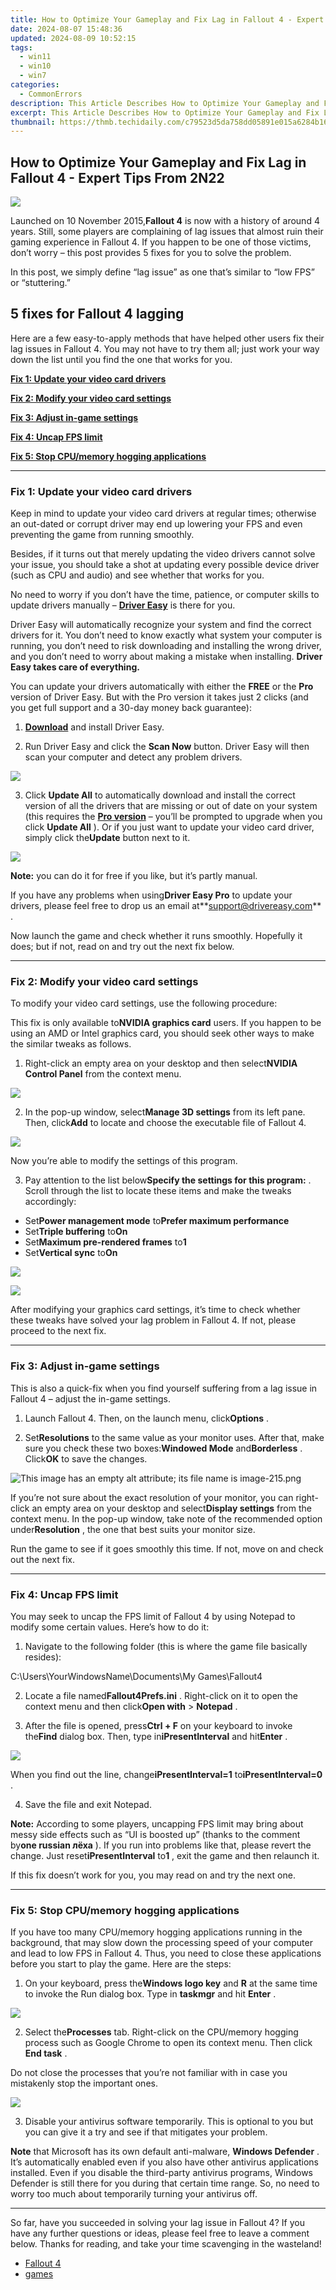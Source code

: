 ```yaml
---
title: How to Optimize Your Gameplay and Fix Lag in Fallout 4 - Expert Tips From 2N22
date: 2024-08-07 15:48:36
updated: 2024-08-09 10:52:15
tags:
  - win11
  - win10
  - win7
categories:
  - CommonErrors
description: This Article Describes How to Optimize Your Gameplay and Fix Lag in Fallout 4 - Expert Tips From 2N22
excerpt: This Article Describes How to Optimize Your Gameplay and Fix Lag in Fallout 4 - Expert Tips From 2N22
thumbnail: https://thmb.techidaily.com/c79523d5da758dd05891e015a6284b16ba6ad6e3e1bd3691a250a97186a2df74.jpg
---
```


## How to Optimize Your Gameplay and Fix Lag in Fallout 4 - Expert Tips From 2N22

![](https://images.drivereasy.com/wp-content/uploads/2019/06/image-205.png)

 Launched on 10 November 2015,**Fallout 4** is now with a history of around 4 years. Still, some players are complaining of lag issues that almost ruin their gaming experience in Fallout 4\. If you happen to be one of those victims, don’t worry – this post provides 5 fixes for you to solve the problem.

 In this post, we simply define “lag issue” as one that’s similar to “low FPS” or “stuttering.”

## 5 fixes for Fallout 4 lagging

 Here are a few easy-to-apply methods that have helped other users fix their lag issues in Fallout 4\. You may not have to try them all; just work your way down the list until you find the one that works for you.

**[Fix 1: Update your video card drivers](https://tools.techidaily.com/drivereasy/download/)**

**[Fix 2: Modify your video card settings](https://tools.techidaily.com/drivereasy/download/)**

**[Fix 3: Adjust in-game settings](https://tools.techidaily.com/drivereasy/download/)**

**[Fix 4: Uncap FPS limit](https://tools.techidaily.com/drivereasy/download/)**

**[Fix 5: Stop CPU/memory hogging applications](https://tools.techidaily.com/drivereasy/download/)**

---

### Fix 1: Update your video card drivers

 Keep in mind to update your video card drivers at regular times; otherwise an out-dated or corrupt driver may end up lowering your FPS and even preventing the game from running smoothly.

 Besides, if it turns out that merely updating the video drivers cannot solve your issue, you should take a shot at updating every possible device driver (such as CPU and audio) and see whether that works for you.

 No need to worry if you don’t have the time, patience, or computer skills to update drivers manually – **[Driver Easy](https://tools.techidaily.com/drivereasy/download/)**  is there for you.

 Driver Easy will automatically recognize your system and find the correct drivers for it. You don’t need to know exactly what system your computer is running, you don’t need to risk downloading and installing the wrong driver, and you don’t need to worry about making a mistake when installing. **Driver Easy takes care of everything.**

 You can update your drivers automatically with either the **FREE**  or the **Pro**  version of Driver Easy. But with the Pro version it takes just 2 clicks (and you get full support and a 30-day money back guarantee):

 1) **[Download](https://tools.techidaily.com/drivereasy/download/)**  and install Driver Easy.

 2) Run Driver Easy and click the **Scan Now** button. Driver Easy will then scan your computer and detect any problem drivers.

![](https://images.drivereasy.com/wp-content/uploads/2019/06/13.jpg)

 3) Click **Update All** to automatically download and install the correct version of all the drivers that are missing or out of date on your system (this requires the **[Pro version](https://tools.techidaily.com/drivereasy/download/)**  – you’ll be prompted to upgrade when you click **Update All** ). Or if you just want to update your video card driver, simply click the**Update** button next to it.

![](https://images.drivereasy.com/wp-content/uploads/2019/06/12.jpg)

**Note:** you can do it for free if you like, but it’s partly manual.

 If you have any problems when using**Driver Easy Pro** to update your drivers, please feel free to drop us an email at**<support@drivereasy.com>** .

 Now launch the game and check whether it runs smoothly. Hopefully it does; but if not, read on and try out the next fix below.

---

### Fix 2: Modify your video card settings

To modify your video card settings, use the following procedure:

 This fix is only available to**NVIDIA graphics card** users. If you happen to be using an AMD or Intel graphics card, you should seek other ways to make the similar tweaks as follows.

 1) Right-click an empty area on your desktop and then select**NVIDIA Control Panel** from the context menu.

![](https://images.drivereasy.com/wp-content/uploads/2019/06/image-207.png)

 2) In the pop-up window, select**Manage 3D settings** from its left pane. Then, click**Add** to locate and choose the executable file of Fallout 4.

![](https://images.drivereasy.com/wp-content/uploads/2019/06/image-210.png)

Now you’re able to modify the settings of this program.

 3) Pay attention to the list below**Specify the settings for this program:** . Scroll through the list to locate these items and make the tweaks accordingly:

* Set**Power management mode** to**Prefer maximum performance**
* Set**Triple buffering** to**On**
* Set**Maximum pre-rendered frames** to**1**
* Set**Vertical sync** to**On**

![](https://images.drivereasy.com/wp-content/uploads/2019/06/image-209.png)

![](https://images.drivereasy.com/wp-content/uploads/2019/06/image-216.png)

 After modifying your graphics card settings, it’s time to check whether these tweaks have solved your lag problem in Fallout 4\. If not, please proceed to the next fix.

---

### Fix 3: Adjust in-game settings

 This is also a quick-fix when you find yourself suffering from a lag issue in Fallout 4 – adjust the in-game settings.

 1) Launch Fallout 4\. Then, on the launch menu, click**Options** .

 2) Set**Resolutions** to the same value as your monitor uses. After that, make sure you check these two boxes:**Windowed Mode** and**Borderless** . Click**OK** to save the changes.

![This image has an empty alt attribute; its file name is image-215.png](https://images.drivereasy.com/wp-content/uploads/2019/06/image-215.png)

 If you’re not sure about the exact resolution of your monitor, you can right-click an empty area on your desktop and select**Display settings** from the context menu. In the pop-up window, take note of the recommended option under**Resolution** , the one that best suits your monitor size.

 Run the game to see if it goes smoothly this time. If not, move on and check out the next fix.

---

### Fix 4: Uncap FPS limit

 You may seek to uncap the FPS limit of Fallout 4 by using Notepad to modify some certain values. Here’s how to do it:

 1) Navigate to the following folder (this is where the game file basically resides):

C:\Users\YourWindowsName\Documents\My Games\Fallout4

 2) Locate a file named**Fallout4Prefs.ini** . Right-click on it to open the context menu and then click**Open with** \> **Notepad** .

 3) After the file is opened, press**Ctrl + F** on your keyboard to invoke the**Find** dialog box. Then, type in**iPresentInterval** and hit**Enter** .

![](https://images.drivereasy.com/wp-content/uploads/2019/06/image-217.png)

 When you find out the line, change**iPresentInterval=1** to**iPresentInterval=0** .

4) Save the file and exit Notepad.

**Note:** According to some players, uncapping FPS limit may bring about messy side effects such as “UI is boosted up” (thanks to the comment by**one russian лёха** ). If you run into problems like that, please revert the change. Just reset**iPresentInterval** to**1** , exit the game and then relaunch it.

 If this fix doesn’t work for you, you may read on and try the next one.

---

### Fix 5: Stop CPU/memory hogging applications

 If you have too many CPU/memory hogging applications running in the background, that may slow down the processing speed of your computer and lead to low FPS in Fallout 4\. Thus, you need to close these applications before you start to play the game. Here are the steps:

 1) On your keyboard, press the**Windows logo key** and **R** at the same time to invoke the Run dialog box. Type in **taskmgr** and hit **Enter** .

![](https://images.drivereasy.com/wp-content/uploads/2019/05/image-296.png)

 2) Select the**Processes** tab. Right-click on the CPU/memory hogging process such as Google Chrome to open its context menu. Then click **End task** .

 Do not close the processes that you’re not familiar with in case you mistakenly stop the important ones.

![](https://images.drivereasy.com/wp-content/uploads/2019/05/2019-05-13_10-51-43.png)

 3) Disable your antivirus software temporarily. This is optional to you but you can give it a try and see if that mitigates your problem.

**Note** that Microsoft has its own default anti-malware, **Windows Defender** . It’s automatically enabled even if you also have other antivirus applications installed. Even if you disable the third-party antivirus programs, Windows Defender is still there for you during that certain time range. So, no need to worry too much about temporarily turning your antivirus off.

---

 So far, have you succeeded in solving your lag issue in Fallout 4? If you have any further questions or ideas, please feel free to leave a comment below. Thanks for reading, and take your time scavenging in the wasteland!

* [Fallout 4](https://tools.techidaily.com/drivereasy/download/)
* [games](https://tools.techidaily.com/drivereasy/download/)

<ins class="adsbygoogle"
     style="display:block"
     data-ad-format="autorelaxed"
     data-ad-client="ca-pub-7571918770474297"
     data-ad-slot="1223367746"></ins>



<ins class="adsbygoogle"
     style="display:block"
     data-ad-client="ca-pub-7571918770474297"
     data-ad-slot="8358498916"
     data-ad-format="auto"
     data-full-width-responsive="true"></ins>
